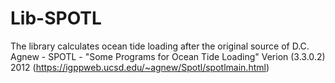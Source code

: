 # Lib-SPOTL
The library calculates ocean tide loading after the original source of D.C. Agnew - SPOTL - "Some Programs for Ocean Tide Loading" Verion (3.3.0.2) 2012  (https://igppweb.ucsd.edu/~agnew/Spotl/spotlmain.html)
